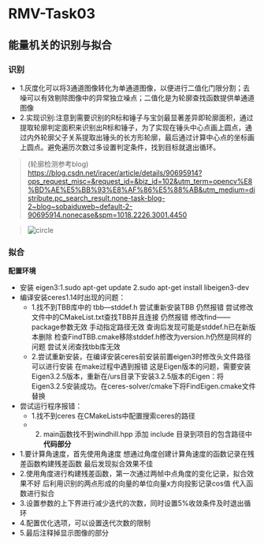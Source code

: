 # RMV-Task03
## 能量机关的识别与拟合
### **识别**
- 1.灰度化可以将3通道图像转化为单通道图像，以便进行二值化门限分割；去噪可以有效剔除图像中的异常独立噪点；二值化是为轮廓查找函数提供单通道图像
- 2.实现识别:注意到需要识别的R标和锤子与宝剑最显著差异即轮廓面积，通过提取轮廓判定面积来识别出R标和锤子，为了实现在锤头中心点画上圆点，通过内外轮廓父子关系提取出锤头的长方形轮廓，最后通过计算中心点的坐标画上圆点。避免遍历次数过多设置判定条件，找到目标就退出循环。 
> (轮廓检测参考blog) https://blog.csdn.net/iracer/article/details/90695914?ops_request_misc=&request_id=&biz_id=102&utm_term=opencv%E8%BD%AE%E5%BB%93%E8%AF%86%E5%88%AB&utm_medium=distribute.pc_search_result.none-task-blog-2~blog~sobaiduweb~default-2-90695914.nonecase&spm=1018.2226.3001.4450

>  ![circle](https://github.com/user-attachments/assets/d62daeec-bd6f-45e2-95ed-cab2b644f40d)

### **拟合**
**配置环境**
- 安装 eigen3:1.sudo apt-get update 2.sudo apt-get install libeigen3-dev
- 编译安装ceres1.14时出现的问题： 
  - 1.找不到TBB库中的 tbb—stddef.h 尝试重新安装TBB 仍然报错 尝试修改文件中的CMakeList.txt查找TBB并且连接 仍然报错  修改find——package参数无效  手动指定路径无效  查询后发现可能是stddef.h已在新版本删除  检查FindTBB.cmake移除stddef.h修改为version.h仍然是同样的问题  尝试关闭查找tbb库无效
  - 2.尝试重新安装，在编译安装ceres前安装前置eigen3时修改头文件路径  可以进行安装 在make过程中遇到报错  这是Eigen版本的问题，需要安装Eigen3.2.5版本，重新在/urs目录下安装3.2.5版本的Eigen：将Eigen3.2.5安装成功。在ceres-solver/cmake下将FindEigen.cmake文件替换
- 尝试运行程序报错：
   -  1.找不到ceres  在CMakeLists中配置搜索ceres的路径
   -  2.  main函数找不到windhill.hpp   添加 include 目录到项目的包含路径中
**代码部分**
- 1.要计算角速度，首先使用角速度 想通过角度创建计算角速度的函数记录在残差函数构建残差函数 最后发现拟合效果不佳
- 2.使用角度进行构建残差函数，第一次通过两帧中点角度的变化记录，拟合效果不好 后利用识别的两点形成的向量的单位向量x方向投影记录cos值 代入函数进行拟合
- 3.设置参数的上下界进行减少迭代的次数，同时设置5%收敛条件及时退出循环
- 4.配置优化选项，可以设置迭代次数的限制
- 5.最后注释掉显示图像的部分
